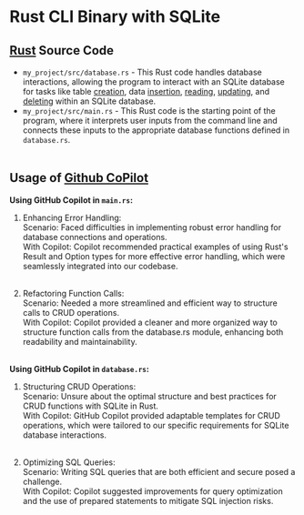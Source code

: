 # Rust CLI Binary with SQLite

## <u>Rust</u> Source Code

* ``my_project/src/database.rs`` - This Rust code handles database interactions, allowing the program to interact with an SQLite database for tasks like table <u>creation</u>, data <u>insertion</u>, <u>reading</u>, <u>updating</u>, and <u>deleting</u> within an SQLite database.<br>
* ``my_project/src/main.rs`` -  This Rust code is the starting point of the program, where it interprets user inputs from the command line and connects these inputs to the appropriate database functions defined in ``database.rs``.<br><br>


## Usage of <u>Github CoPilot</u>
<b>Using GitHub Copilot in ``main.rs``:</b><br>

1. Enhancing Error Handling:<br>
Scenario: Faced difficulties in implementing robust error handling for database connections and operations.<br>
With Copilot: Copilot recommended practical examples of using Rust's Result and Option types for more effective error handling, which were seamlessly integrated into our codebase.<br><br>

2. Refactoring Function Calls:<br>
Scenario: Needed a more streamlined and efficient way to structure calls to CRUD operations.<br>
With Copilot: Copilot provided a cleaner and more organized way to structure function calls from the database.rs module, enhancing both readability and maintainability.<br><br>


<b>Using GitHub Copilot in ``database.rs``:</b><br>
1. Structuring CRUD Operations:<br>
Scenario: Unsure about the optimal structure and best practices for CRUD functions with SQLite in Rust.<br>
With Copilot: GitHub Copilot provided adaptable templates for CRUD operations, which were tailored to our specific requirements for SQLite database interactions.<br><br>

2. Optimizing SQL Queries:<br>
Scenario: Writing SQL queries that are both efficient and secure posed a challenge.<br>
With Copilot: Copilot suggested improvements for query optimization and the use of prepared statements to mitigate SQL injection risks.<br><br>

